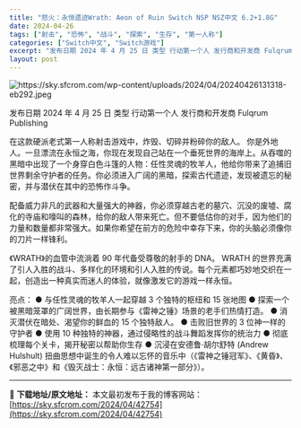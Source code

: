```yaml
---
title: "怒火：永恒遗迹Wrath: Aeon of Ruin Switch NSP NSZ中文 6.2+1.8G"
date: 2024-04-26
tags: ["射击", "恐怖", "战斗", "探索", "生存", "第一人称"]
categories: ["Switch中文", "Switch游戏"]
excerpt: "发布日期 2024 年 4 月 25 日 类型 行动第一个人 发行商和开发商 Fulqrum Publishing 在这款硬派老式第一人称射击游戏中，炸毁、切碎并粉碎你的敌人。 你是外地人。一旦漂流在永恒之海，你现在发现自己站在一个垂死世界的海岸上。从吞噬的黑暗中出现了一个身穿白色斗篷的人物：任性灵&hellip;"
layout: post
---
```


<img class="aligncenter" src="https://sky.sfcrom.com/wp-content/uploads/2024/04/20240426131318-eb292.jpeg" alt="https://sky.sfcrom.com/wp-content/uploads/2024/04/20240426131318-eb292.jpeg" />


发布日期	2024 年 4 月 25 日
类型	行动第一个人
发行商和开发商 Fulqrum Publishing

在这款硬派老式第一人称射击游戏中，炸毁、切碎并粉碎你的敌人。
你是外地人。一旦漂流在永恒之海，你现在发现自己站在一个垂死世界的海岸上。从吞噬的黑暗中出现了一个身穿白色斗篷的人物：任性灵魂的牧羊人，他给你带来了追捕旧世界剩余守护者的任务。你必须进入广阔的黑暗，探索古代遗迹，发现被遗忘的秘密，并与潜伏在其中的恐怖作斗争。

配备威力非凡的武器和大量强大的神器，你必须穿越古老的墓穴、沉没的废墟、腐化的寺庙和嚎叫的森林，给你的敌人带来死亡。但不要低估你的对手，因为他们的力量和数量都非常强大。如果你希望在前方的危险中幸存下来，你的头脑必须像你的刀片一样锋利。

《WRATH》的血管中流淌着 90 年代备受尊敬的射手的 DNA。 WRATH 的世界充满了引人入胜的战斗、多样化的环境和引人入胜的传说。每个元素都巧妙地交织在一起，创造出一种真实而迷人的体验，就像激发它的游戏一样永恒。

亮点：
● 与任性灵魂的牧羊人一起穿越 3 个独特的枢纽和 15 张地图
● 探索一个被黑暗笼罩的广阔世界，由长期参与《雷神之锤》场景的老手们热情打造。
● 消灭潜伏在暗处、渴望你的鲜血的 15 个独特敌人。
● 击败旧世界的 3 位神一样的守护者
● 使用 10 种独特的神器，通过侵略性的战斗舞蹈发挥你的统治力
● 彻底梳理每个关卡，揭开秘密以帮助你生存
● 沉浸在安德鲁·胡尔舒特 (Andrew Hulshult) 扭曲思想中诞生的令人难以忘怀的音乐中（《雷神之锤冠军》、《黄昏》、《邪恶之中》和《毁灭战士：永恒：远古诸神第一部分》）。

---
📖 **下载地址/原文地址：** 本文最初发布于我的博客网站：[https://sky.sfcrom.com/2024/04/42754](https://sky.sfcrom.com/2024/04/42754)
